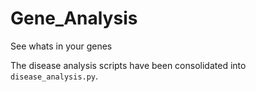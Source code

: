# Gene_Analysis
See whats in your genes

The disease analysis scripts have been consolidated into `disease_analysis.py`.

